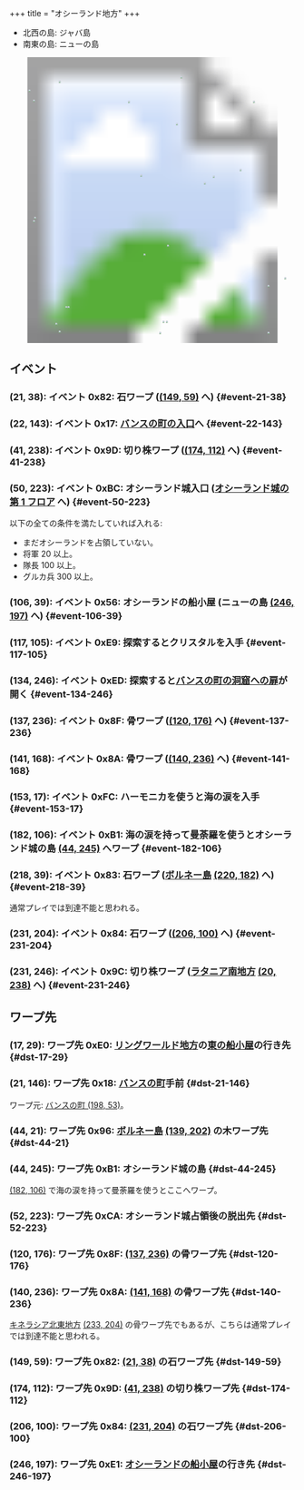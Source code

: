 +++
title = "オシーランド地方"
+++

* 北西の島: ジャバ島
* 南東の島: ニューの島

<!-- SVG {{{ -->
<svg width="1536" height="1536" viewbox="0 0 2048 2048">
<defs>
<image id="svg-asset-bg" width="2048" height="2048" href="map-11.webp" />
<image id="svg-asset-event" width="16" height="16" href="icon-event.png" />
<image id="svg-asset-destination" width="16" height="16" href="icon-destination.png" />
</defs>
<use href="#svg-asset-bg" x="0" y="0"></use>
<a href="#event-21-38">
<use href="#svg-asset-event" x="168" y="304"><title>(21, 38): イベント 0x82: 石ワープ ((149, 59) へ)</title></use>
</a>
<a href="#event-22-143">
<use href="#svg-asset-event" x="176" y="1144"><title>(22, 143): イベント 0x17: バンスの町の入口へ</title></use>
</a>
<a href="#event-41-238">
<use href="#svg-asset-event" x="328" y="1904"><title>(41, 238): イベント 0x9D: 切り株ワープ ((174, 112) へ)</title></use>
</a>
<a href="#event-50-223">
<use href="#svg-asset-event" x="400" y="1784"><title>(50, 223): イベント 0xBC: オシーランド城入口 (オシーランド城の第 1 フロアへ)</title></use>
</a>
<a href="#event-106-39">
<use href="#svg-asset-event" x="848" y="312"><title>(106, 39): イベント 0x56: オシーランドの船小屋 (ニューの島 (246, 197) へ)</title></use>
</a>
<a href="#event-117-105">
<use href="#svg-asset-event" x="936" y="840"><title>(117, 105): イベント 0xE9: 探索するとクリスタルを入手</title></use>
</a>
<a href="#event-134-246">
<use href="#svg-asset-event" x="1072" y="1968"><title>(134, 246): イベント 0xED: 探索するとバンスの町の洞窟への扉が開く</title></use>
</a>
<a href="#event-137-236">
<use href="#svg-asset-event" x="1096" y="1888"><title>(137, 236): イベント 0x8F: 骨ワープ ((120, 176) へ)</title></use>
</a>
<a href="#event-141-168">
<use href="#svg-asset-event" x="1128" y="1344"><title>(141, 168): イベント 0x8A: 骨ワープ ((140, 236) へ)</title></use>
</a>
<a href="#event-153-17">
<use href="#svg-asset-event" x="1224" y="136"><title>(153, 17): イベント 0xFC: ハーモニカを使うと海の涙を入手</title></use>
</a>
<a href="#event-182-106">
<use href="#svg-asset-event" x="1456" y="848"><title>(182, 106): イベント 0xB1: 海の涙を持って曼荼羅を使うとオシーランド城の島 (44, 245) へワープ</title></use>
</a>
<a href="#event-218-39">
<use href="#svg-asset-event" x="1744" y="312"><title>(218, 39): イベント 0x83: 石ワープ (ボルネー島 (220, 182) へ)</title></use>
</a>
<a href="#event-231-204">
<use href="#svg-asset-event" x="1848" y="1632"><title>(231, 204): イベント 0x84: 石ワープ ((206, 100) へ)</title></use>
</a>
<a href="#event-231-246">
<use href="#svg-asset-event" x="1848" y="1968"><title>(231, 246): イベント 0x9C: 切り株ワープ (ラタニア南地方 (20, 238) へ)</title></use>
</a>
<a href="#dst-21-146">
<use href="#svg-asset-destination" x="168" y="1168"><title>(21, 146): ワープ先 0x18: バンスの町手前</title></use>
</a>
<a href="#dst-149-59">
<use href="#svg-asset-destination" x="1192" y="472"><title>(149, 59): ワープ先 0x82: (21, 38) の石ワープ先</title></use>
</a>
<a href="#dst-206-100">
<use href="#svg-asset-destination" x="1648" y="800"><title>(206, 100): ワープ先 0x84: (231, 204) の石ワープ先</title></use>
</a>
<a href="#dst-140-236">
<use href="#svg-asset-destination" x="1120" y="1888"><title>(140, 236): ワープ先 0x8A: (141, 168) の骨ワープ先</title></use>
</a>
<a href="#dst-120-176">
<use href="#svg-asset-destination" x="960" y="1408"><title>(120, 176): ワープ先 0x8F: (137, 236) の骨ワープ先</title></use>
</a>
<a href="#dst-44-21">
<use href="#svg-asset-destination" x="352" y="168"><title>(44, 21): ワープ先 0x96: ボルネー島 (139, 202) の木ワープ先</title></use>
</a>
<a href="#dst-174-112">
<use href="#svg-asset-destination" x="1392" y="896"><title>(174, 112): ワープ先 0x9D: (41, 238) の切り株ワープ先</title></use>
</a>
<a href="#dst-44-245">
<use href="#svg-asset-destination" x="352" y="1960"><title>(44, 245): ワープ先 0xB1: オシーランド城の島</title></use>
</a>
<a href="#dst-52-223">
<use href="#svg-asset-destination" x="416" y="1784"><title>(52, 223): ワープ先 0xCA: オシーランド城占領後の脱出先</title></use>
</a>
<a href="#dst-17-29">
<use href="#svg-asset-destination" x="136" y="232"><title>(17, 29): ワープ先 0xE0: リングワールド地方の東の船小屋の行き先</title></use>
</a>
<a href="#dst-246-197">
<use href="#svg-asset-destination" x="1968" y="1576"><title>(246, 197): ワープ先 0xE1: オシーランドの船小屋の行き先</title></use>
</a>
</svg>
<!-- }}} -->


## イベント

### (21, 38): イベント 0x82: 石ワープ ([(149, 59)](#dst-149-59) へ) {#event-21-38}

### (22, 143): イベント 0x17: [バンスの町の入口](@/map/map-13a/_index.md#dst-197-48)へ {#event-22-143}

### (41, 238): イベント 0x9D: 切り株ワープ ([(174, 112)](#dst-174-112) へ) {#event-41-238}

### (50, 223): イベント 0xBC: オシーランド城入口 ([オシーランド城の第 1 フロア](@/map/map-15/_index.md#dst-148-53) へ) {#event-50-223}

以下の全ての条件を満たしていれば入れる:

* まだオシーランドを占領していない。
* 将軍 20 以上。
* 隊長 100 以上。
* グルカ兵 300 以上。

### (106, 39): イベント 0x56: オシーランドの船小屋 (ニューの島 [(246, 197)](#dst-246-197) へ) {#event-106-39}

### (117, 105): イベント 0xE9: 探索するとクリスタルを入手 {#event-117-105}

### (134, 246): イベント 0xED: 探索すると[バンスの町の洞窟への扉](@/map/map-13a/_index.md#event-198-15)が開く {#event-134-246}

### (137, 236): イベント 0x8F: 骨ワープ ([(120, 176)](#dst-120-176) へ) {#event-137-236}

### (141, 168): イベント 0x8A: 骨ワープ ([(140, 236)](#dst-140-236) へ) {#event-141-168}

### (153, 17): イベント 0xFC: ハーモニカを使うと海の涙を入手 {#event-153-17}

### (182, 106): イベント 0xB1: 海の涙を持って曼荼羅を使うとオシーランド城の島 [(44, 245)](#dst-44-245) へワープ {#event-182-106}

### (218, 39): イベント 0x83: 石ワープ ([ボルネー島](@/map/map-07/_index.md) [(220, 182)](@/map/map-07/_index.md#dst-220-182) へ) {#event-218-39}

通常プレイでは到達不能と思われる。

### (231, 204): イベント 0x84: 石ワープ ([(206, 100)](#dst-206-100) へ) {#event-231-204}

### (231, 246): イベント 0x9C: 切り株ワープ ([ラタニア南地方](@/map/map-08/_index.md) [(20, 238)](@/map/map-08/_index.md#dst-20-238) へ) {#event-231-246}


## ワープ先

### (17, 29): ワープ先 0xE0: [リングワールド地方](@/map/map-10/_index.md)の[東の船小屋](@/map/map-10/_index.md#event-234-135)の行き先 {#dst-17-29}

### (21, 146): ワープ先 0x18: [バンスの町](@/map/map-13a/_index.md#dst-197-48)手前 {#dst-21-146}

ワープ元: [バンスの町 (198, 53)](@/map/map-13a/_index.md#event-198-53)。

### (44, 21): ワープ先 0x96: [ボルネー島](@/map/map-07/_index.md) [(139, 202)](@/map/map-07/_index.md#event-139-202) の木ワープ先 {#dst-44-21}

### (44, 245): ワープ先 0xB1: オシーランド城の島 {#dst-44-245}

[(182, 106)](#event-182-106) で海の涙を持って曼荼羅を使うとここへワープ。

### (52, 223): ワープ先 0xCA: オシーランド城占領後の脱出先 {#dst-52-223}

### (120, 176): ワープ先 0x8F: [(137, 236)](#event-137-236) の骨ワープ先 {#dst-120-176}

### (140, 236): ワープ先 0x8A: [(141, 168)](#event-141-168) の骨ワープ先 {#dst-140-236}

[キネラシア北東地方](@/map/map-03/_index.md) [(233, 204)](@/map/map-03/_index.md#event-233-204) の骨ワープ先でもあるが、こちらは通常プレイでは到達不能と思われる。

### (149, 59): ワープ先 0x82: [(21, 38)](#event-21-38) の石ワープ先 {#dst-149-59}

### (174, 112): ワープ先 0x9D: [(41, 238)](#event-41-238) の切り株ワープ先 {#dst-174-112}

### (206, 100): ワープ先 0x84: [(231, 204)](#event-231-204) の石ワープ先 {#dst-206-100}

### (246, 197): ワープ先 0xE1: [オシーランドの船小屋](#event-106-39)の行き先 {#dst-246-197}


